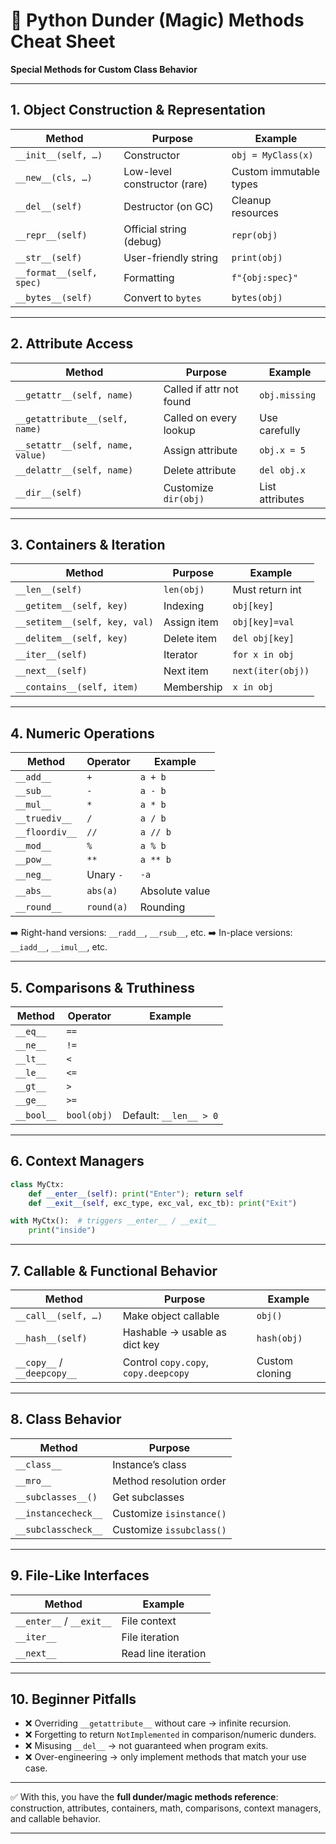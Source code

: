 

# 📘 Python Dunder (Magic) Methods Cheat Sheet

**Special Methods for Custom Class Behavior**

---

## 1. Object Construction & Representation

| Method                   | Purpose                      | Example                |
| ------------------------ | ---------------------------- | ---------------------- |
| `__init__(self, …)`      | Constructor                  | `obj = MyClass(x)`     |
| `__new__(cls, …)`        | Low-level constructor (rare) | Custom immutable types |
| `__del__(self)`          | Destructor (on GC)           | Cleanup resources      |
| `__repr__(self)`         | Official string (debug)      | `repr(obj)`            |
| `__str__(self)`          | User-friendly string         | `print(obj)`           |
| `__format__(self, spec)` | Formatting                   | `f"{obj:spec}"`        |
| `__bytes__(self)`        | Convert to `bytes`           | `bytes(obj)`           |

---

## 2. Attribute Access

| Method                           | Purpose                  | Example         |
| -------------------------------- | ------------------------ | --------------- |
| `__getattr__(self, name)`        | Called if attr not found | `obj.missing`   |
| `__getattribute__(self, name)`   | Called on every lookup   | Use carefully   |
| `__setattr__(self, name, value)` | Assign attribute         | `obj.x = 5`     |
| `__delattr__(self, name)`        | Delete attribute         | `del obj.x`     |
| `__dir__(self)`                  | Customize `dir(obj)`     | List attributes |

---

## 3. Containers & Iteration

| Method                        | Purpose     | Example           |
| ----------------------------- | ----------- | ----------------- |
| `__len__(self)`               | `len(obj)`  | Must return int   |
| `__getitem__(self, key)`      | Indexing    | `obj[key]`        |
| `__setitem__(self, key, val)` | Assign item | `obj[key]=val`    |
| `__delitem__(self, key)`      | Delete item | `del obj[key]`    |
| `__iter__(self)`              | Iterator    | `for x in obj`    |
| `__next__(self)`              | Next item   | `next(iter(obj))` |
| `__contains__(self, item)`    | Membership  | `x in obj`        |

---

## 4. Numeric Operations

| Method         | Operator   | Example        |
| -------------- | ---------- | -------------- |
| `__add__`      | `+`        | `a + b`        |
| `__sub__`      | `-`        | `a - b`        |
| `__mul__`      | `*`        | `a * b`        |
| `__truediv__`  | `/`        | `a / b`        |
| `__floordiv__` | `//`       | `a // b`       |
| `__mod__`      | `%`        | `a % b`        |
| `__pow__`      | `**`       | `a ** b`       |
| `__neg__`      | Unary `-`  | `-a`           |
| `__abs__`      | `abs(a)`   | Absolute value |
| `__round__`    | `round(a)` | Rounding       |

➡️ Right-hand versions: `__radd__`, `__rsub__`, etc.
➡️ In-place versions: `__iadd__`, `__imul__`, etc.

---

## 5. Comparisons & Truthiness

| Method     | Operator    | Example                |
| ---------- | ----------- | ---------------------- |
| `__eq__`   | `==`        |                        |
| `__ne__`   | `!=`        |                        |
| `__lt__`   | `<`         |                        |
| `__le__`   | `<=`        |                        |
| `__gt__`   | `>`         |                        |
| `__ge__`   | `>=`        |                        |
| `__bool__` | `bool(obj)` | Default: `__len__ > 0` |

---

## 6. Context Managers

```python
class MyCtx:
    def __enter__(self): print("Enter"); return self
    def __exit__(self, exc_type, exc_val, exc_tb): print("Exit")

with MyCtx():  # triggers __enter__ / __exit__
    print("inside")
```

---

## 7. Callable & Functional Behavior

| Method                      | Purpose                              | Example        |
| --------------------------- | ------------------------------------ | -------------- |
| `__call__(self, …)`         | Make object callable                 | `obj()`        |
| `__hash__(self)`            | Hashable → usable as dict key        | `hash(obj)`    |
| `__copy__` / `__deepcopy__` | Control `copy.copy`, `copy.deepcopy` | Custom cloning |

---

## 8. Class Behavior

| Method              | Purpose                  |
| ------------------- | ------------------------ |
| `__class__`         | Instance’s class         |
| `__mro__`           | Method resolution order  |
| `__subclasses__()`  | Get subclasses           |
| `__instancecheck__` | Customize `isinstance()` |
| `__subclasscheck__` | Customize `issubclass()` |

---

## 9. File-Like Interfaces

| Method                   | Example             |
| ------------------------ | ------------------- |
| `__enter__` / `__exit__` | File context        |
| `__iter__`               | File iteration      |
| `__next__`               | Read line iteration |

---

## 10. Beginner Pitfalls

* ❌ Overriding `__getattribute__` without care → infinite recursion.
* ❌ Forgetting to return `NotImplemented` in comparison/numeric dunders.
* ❌ Misusing `__del__` → not guaranteed when program exits.
* ❌ Over-engineering → only implement methods that match your use case.

---

✅ With this, you have the **full dunder/magic methods reference**: construction, attributes, containers, math, comparisons, context managers, and callable behavior.

---

